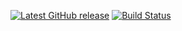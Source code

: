 [![Latest GitHub release](https://img.shields.io/github/v/release/hmlendea/nuciapi.controllers.controllers)](https://github.com/hmlendea/nuciapi.controllers.controllers/releases/latest) [![Build Status](https://github.com/hmlendea/nuciapi.controllers.controllers/actions/workflows/dotnet.yml/badge.svg)](https://github.com/hmlendea/nuciapi.controllers.controllers/actions/workflows/dotnet.yml)